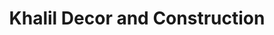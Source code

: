 ---
title: "Khalil Decor and Construction"
url: /karachi/khalil-decor-and-construction/
shop: interior decoration
---